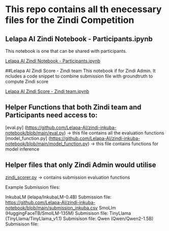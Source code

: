 # This repo contains all th enecessary files for the Zindi Competition

## Lelapa AI Zindi Notebook - Participants.ipynb 
This notebook is one that can be shared with participants.  

[Lelapa AI Zindi Notebook - Participants.ipynb](https://github.com/Lelapa-AI/zindi-inkuba-notebook/blob/main/Lelapa_AI_Zindi_Notebook_Participants.ipynb)

##Lelapa AI Zindi Score - Zindi team 
This notebook if for Zindi Admin. It ncludes a code snippet to combine submission file with groundtruth to compute Zindi score

[Lelapa AI Zindi Score - Zindi team.ipynb](https://github.com/Lelapa-AI/zindi-inkuba-notebook/blob/main/Lelapa_AI_Zindi_Score_Zindi_team.ipynb) 

## Helper Functions that both Zindi team and Participants need access to:
[eval.py] (https://github.com/Lelapa-AI/zindi-inkuba-notebook/blob/main/eval.py) -> this file contains all the evaluation functions
[model_function.py] (https://github.com/Lelapa-AI/zindi-inkuba-notebook/blob/main/model_function.py) -> this file contains functions for model inference

## Helper files that only Zindi Admin would utilise
[zindi_scorer.py](https://github.com/Lelapa-AI/zindi-inkuba-notebook/blob/main/zindi_scorer.py) -> contains submission evaluation functions


Example Submission files:

InkubaLM (lelapa/InkubaLM-0.4B) Submission file: https://github.com/Lelapa-AI/zindi-inkuba-notebook/blob/main/submission_inkuba.csv
SmoLlm (HuggingFaceTB/SmolLM-135M) Submisison file: 
TinyLlama (TinyLlama/TinyLlama_v1.1) Submisison file: 
Qwen (Qwen/Qwen2-1.5B) Submisison file: 
